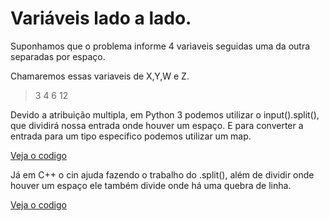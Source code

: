 # Variáveis lado a lado.

Suponhamos que o problema informe 4 variaveis seguidas uma da outra separadas por espaço. 

Chamaremos essas variaveis de X,Y,W e Z.

> 3 4 6 12

Devido a atribuição multipla, em Python 3 podemos utilizar o input().split(), que dividirá nossa entrada onde houver um espaço. E para converter a entrada para um tipo especifico podemos utilizar um map.

[Veja o codigo](int.py)

Já em C++ o cin ajuda fazendo o trabalho do .split(), além de dividir onde houver um espaço ele também divide onde há uma quebra de linha.

[Veja o codigo](int.cpp)

